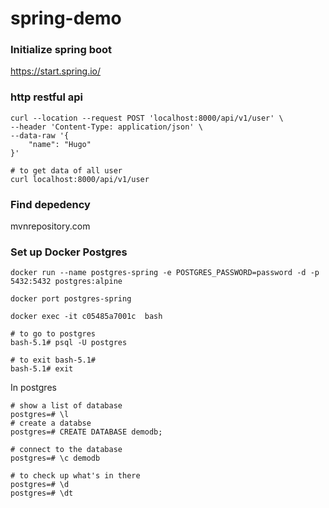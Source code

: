 # spring-demo

### Initialize spring boot
https://start.spring.io/

### http restful api
```shell
curl --location --request POST 'localhost:8000/api/v1/user' \
--header 'Content-Type: application/json' \
--data-raw '{
    "name": "Hugo"
}'

# to get data of all user
curl localhost:8000/api/v1/user
```

### Find depedency
mvnrepository.com

### Set up Docker Postgres

```shell
docker run --name postgres-spring -e POSTGRES_PASSWORD=password -d -p 5432:5432 postgres:alpine  

docker port postgres-spring

docker exec -it c05485a7001c  bash

# to go to postgres
bash-5.1# psql -U postgres

# to exit bash-5.1#
bash-5.1# exit
```
In postgres
```shell
# show a list of database 
postgres=# \l  
# create a databse
postgres=# CREATE DATABASE demodb;

# connect to the database
postgres=# \c demodb 

# to check up what's in there
postgres=# \d
postgres=# \dt 
```
